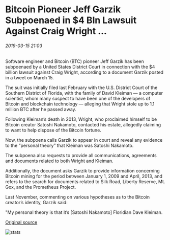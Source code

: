 # Bitcoin Pioneer Jeff Garzik Subpoenaed in $4 Bln Lawsuit Against Craig Wright ...

###### 2019-03-15 21:03

Software engineer and Bitcoin (BTC) pioneer Jeff Garzik has been subpoenaed by a United States District Court in connection with the $4 billion lawsuit against Craig Wright, according to a document Garzik posted in a tweet on March 15.

The suit was initially filed last February with the U.S. District Court of the Southern District of Florida, with the family of David Kleiman — a computer scientist, whom many suspect to have been one of the developers of Bitcoin and blockchain technology — alleging that Wright stole up to 1.1 million BTC after he passed away.

Following Kleiman’s death in 2013, Wright, who proclaimed himself to be Bitcoin creator Satoshi Nakamoto, contacted his estate, allegedly claiming to want to help dispose of the Bitcoin fortune.

Now, the subpoena calls Garzik to appear in court and reveal any evidence to the “personal theory” that Kleiman was Satoshi Nakamoto.

The subpoena also requests to provide all communications, agreements and documents related to both Wright and Kleiman.

Additionally, the document asks Garzik to provide information concerning Bitcoin mining for the period between January 1, 2009 and April, 2013, and refers to the search for documents related to Silk Road, Liberty Reserve, Mt. Gox, and the Prometheus Project.

Last November, commenting on various hypotheses as to the Bitcoin creator’s identity, Garzik said:

"My personal theory is that it’s \[Satoshi Nakamoto\] Floridian Dave Kleiman.

[Original source](https://cointelegraph.com/news/bitcoin-pioneer-jeff-garzik-subpoenaed-in-4-bln-lawsuit-against-craig-wright)

![stats](https://c.statcounter.com/11760860/0/a89fa40b/1/ "stats")